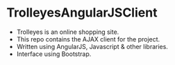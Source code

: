 # TrolleyesAngularJSClient

* Trolleyes is an online shopping site. 
* This repo contains the AJAX client for the project.
* Written using AngularJS, Javascript & other libraries.
* Interface using Bootstrap.
